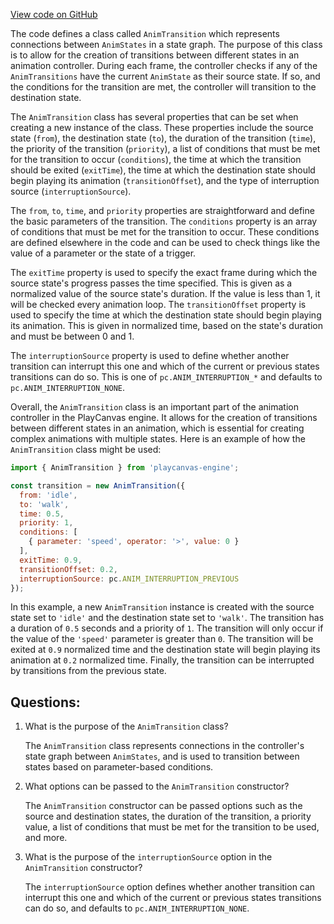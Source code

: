 [View code on GitHub](https://github.com/playcanvas/engine/src/framework/anim/controller/anim-transition.js)

The code defines a class called `AnimTransition` which represents connections between `AnimStates` in a state graph. The purpose of this class is to allow for the creation of transitions between different states in an animation controller. During each frame, the controller checks if any of the `AnimTransitions` have the current `AnimState` as their source state. If so, and the conditions for the transition are met, the controller will transition to the destination state.

The `AnimTransition` class has several properties that can be set when creating a new instance of the class. These properties include the source state (`from`), the destination state (`to`), the duration of the transition (`time`), the priority of the transition (`priority`), a list of conditions that must be met for the transition to occur (`conditions`), the time at which the transition should be exited (`exitTime`), the time at which the destination state should begin playing its animation (`transitionOffset`), and the type of interruption source (`interruptionSource`).

The `from`, `to`, `time`, and `priority` properties are straightforward and define the basic parameters of the transition. The `conditions` property is an array of conditions that must be met for the transition to occur. These conditions are defined elsewhere in the code and can be used to check things like the value of a parameter or the state of a trigger.

The `exitTime` property is used to specify the exact frame during which the source state's progress passes the time specified. This is given as a normalized value of the source state's duration. If the value is less than 1, it will be checked every animation loop. The `transitionOffset` property is used to specify the time at which the destination state should begin playing its animation. This is given in normalized time, based on the state's duration and must be between 0 and 1.

The `interruptionSource` property is used to define whether another transition can interrupt this one and which of the current or previous states transitions can do so. This is one of `pc.ANIM_INTERRUPTION_*` and defaults to `pc.ANIM_INTERRUPTION_NONE`.

Overall, the `AnimTransition` class is an important part of the animation controller in the PlayCanvas engine. It allows for the creation of transitions between different states in an animation, which is essential for creating complex animations with multiple states. Here is an example of how the `AnimTransition` class might be used:

```javascript
import { AnimTransition } from 'playcanvas-engine';

const transition = new AnimTransition({
  from: 'idle',
  to: 'walk',
  time: 0.5,
  priority: 1,
  conditions: [
    { parameter: 'speed', operator: '>', value: 0 }
  ],
  exitTime: 0.9,
  transitionOffset: 0.2,
  interruptionSource: pc.ANIM_INTERRUPTION_PREVIOUS
});
```

In this example, a new `AnimTransition` instance is created with the source state set to `'idle'` and the destination state set to `'walk'`. The transition has a duration of `0.5` seconds and a priority of `1`. The transition will only occur if the value of the `'speed'` parameter is greater than `0`. The transition will be exited at `0.9` normalized time and the destination state will begin playing its animation at `0.2` normalized time. Finally, the transition can be interrupted by transitions from the previous state.
## Questions: 
 1. What is the purpose of the `AnimTransition` class?
    
    The `AnimTransition` class represents connections in the controller's state graph between `AnimStates`, and is used to transition between states based on parameter-based conditions.

2. What options can be passed to the `AnimTransition` constructor?
    
    The `AnimTransition` constructor can be passed options such as the source and destination states, the duration of the transition, a priority value, a list of conditions that must be met for the transition to be used, and more.

3. What is the purpose of the `interruptionSource` option in the `AnimTransition` constructor?
    
    The `interruptionSource` option defines whether another transition can interrupt this one and which of the current or previous states transitions can do so, and defaults to `pc.ANIM_INTERRUPTION_NONE`.